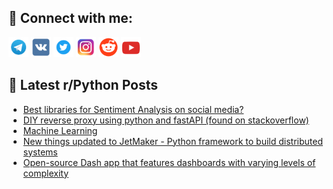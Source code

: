 ## 🔎 Connect with me:
[<img src="https://github.com/bullbesh/bullbesh/blob/main/images/Telegram.png" width="32" height="32" />](https://t.me/bullbesh)
[<img src="https://github.com/bullbesh/bullbesh/blob/main/images/VK.png" width="32" height="32" />](https://vk.com/bullbesh)
[<img src="https://github.com/bullbesh/bullbesh/blob/main/images/Twitter.png" width="32" height="32" />](https://twitter.com/bullbesh1)
[<img src="https://github.com/bullbesh/bullbesh/blob/main/images/Instagram.png" width="32" height="32" />](https://www.instagram.com/bullbesh)
[<img src="https://github.com/bullbesh/bullbesh/blob/main/images/Reddit.png" width="32" height="32" />](https://www.reddit.com/user/bullbesh)
[<img src="https://github.com/bullbesh/bullbesh/blob/main/images/YouTube.png" width="32" height="32" />](https://www.youtube.com/channel/UCtfjRs6uzgq5mfm8S06WTcg)

## 📕 Latest r/Python Posts
<!-- BLOG-POST-LIST:START -->
- [Best libraries for Sentiment Analysis on social media?](https://www.reddit.com/r/Python/comments/1fjofol/best_libraries_for_sentiment_analysis_on_social/)
- [DIY reverse proxy using python and fastAPI &lpar;found on stackoverflow&rpar;](https://www.reddit.com/r/Python/comments/1fjng4i/diy_reverse_proxy_using_python_and_fastapi_found/)
- [Machine Learning](https://www.reddit.com/r/Python/comments/1fjn2z2/machine_learning/)
- [New things updated to JetMaker - Python framework to build distributed systems](https://www.reddit.com/r/Python/comments/1fjkdvo/new_things_updated_to_jetmaker_python_framework/)
- [Open-source Dash app that features dashboards with varying levels of complexity](https://www.reddit.com/r/Python/comments/1fjk4x8/opensource_dash_app_that_features_dashboards_with/)
<!-- BLOG-POST-LIST:END -->
